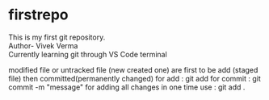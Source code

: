 # firstrepo
This is my first git repository.
<br>
Author- Vivek Verma
<br>
Currently learning git through VS Code terminal

modified file or untracked file (new created one) are first to be add (staged file) then committed(permanently changed)
for add : git add <file name>
for commit : git commit -m "message"
for adding all changes in one time use :
        git add .